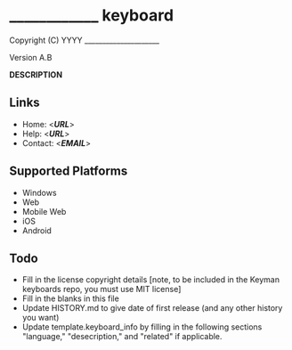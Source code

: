 ____________ keyboard
=====================

Copyright (C) YYYY _____________________

Version A.B

__DESCRIPTION__

Links
-----

 * Home:     <___URL___>
 * Help:     <___URL___>
 * Contact:  <___EMAIL___>

Supported Platforms
-------------------
 * Windows
 * Web
 * Mobile Web
 * iOS
 * Android

Todo
----

 * Fill in the license copyright details [note, to be included in the Keyman keyboards repo, you must use MIT license]
 * Fill in the blanks in this file
 * Update HISTORY.md to give date of first release (and any other history you want)
 * Update template.keyboard_info by filling in the following sections "language," "desecription," and "related" if applicable.
 